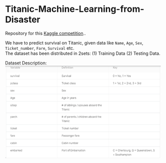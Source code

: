 # Titanic-Machine-Learning-from-Disaster
Repository for this [Kaggle competition](https://www.kaggle.com/c/titanic/overview)..

We have to predict survival on Titanic, given data like `Name`, `Age`, `Sex`, `Ticket_number`, `Fare`, `Survival` etc. <br>
The dataset has been distributed in 2sets: (1) Training Data (2) Testing Data.<br>

Dataset Description:
<img src="images/data_set.PNG" style="width:700px;height:300px;">
